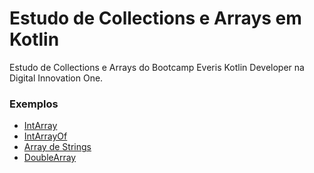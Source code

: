 # Estudo de Collections e Arrays em Kotlin
Estudo de Collections e Arrays do Bootcamp Everis Kotlin Developer na Digital Innovation One.


### Exemplos
* [IntArray](src/main/kotlin/one/digitalinnovation/collections/TesteIntArray.kt)
* [IntArrayOf](src/main/kotlin/one/digitalinnovation/collections/TesteIntArrayOf.kt)
* [Array de Strings](src/main/kotlin/one/digitalinnovation/collections/TesteArrayStrings.kt)
* [DoubleArray](src/main/kotlin/one/digitalinnovation/collections/TesteDoubleArray.kt)
